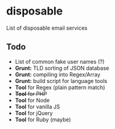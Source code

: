 disposable
==========

List of disposable email services

## Todo
* List of common fake user names (?)
* **Grunt:** TLD sorting of JSON database
* **Grunt:** compiling into Regex/Array
* **Grunt:** build script for language tools
* **Tool** for Regex (plain pattern match)
* ~~**Tool** for PHP~~
* **Tool** for Node
* **Tool** for vanilla JS
* **Tool** for jQuery
* **Tool** for Ruby (maybe)
